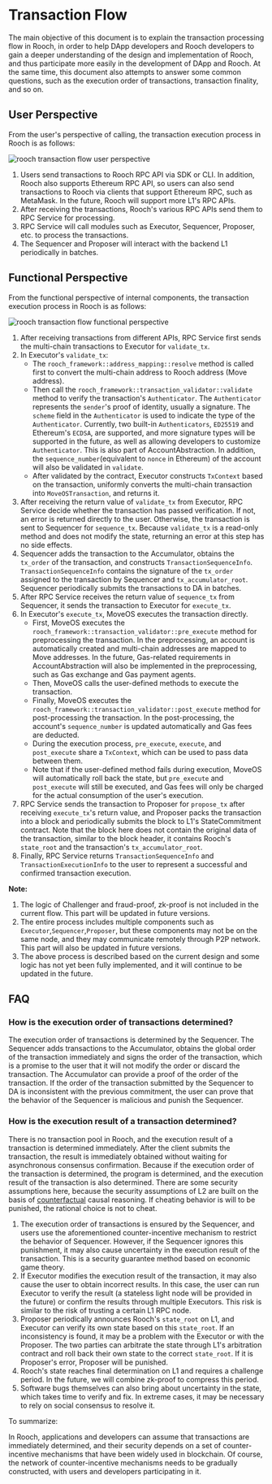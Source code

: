 # Transaction Flow

The main objective of this document is to explain the transaction processing flow in Rooch, in order to help DApp developers and Rooch developers to gain a deeper understanding of the design and implementation of Rooch, and thus participate more easily in the development of DApp and Rooch. At the same time, this document also attempts to answer some common questions, such as the execution order of transactions, transaction finality, and so on.


## User Perspective


From the user's perspective of calling, the transaction execution process in Rooch is as follows:

![rooch transaction flow user perspective](../static/design/rooch-design-transaction-flow-user-perspective.svg)

1. Users send transactions to Rooch RPC API via SDK or CLI. In addition, Rooch also supports Ethereum RPC API, so users can also send transactions to Rooch via clients that support Ethereum RPC, such as MetaMask. In the future, Rooch will support more L1's RPC APIs.
2. After receiving the transactions, Rooch's various RPC APIs send them to RPC Service for processing.
3. RPC Service will call modules such as Executor, Sequencer, Proposer, etc. to process the transactions.
4. The Sequencer and Proposer will interact with the backend L1 periodically in batches.


## Functional Perspective

From the functional perspective of internal components, the transaction execution process in Rooch is as follows:

![rooch transaction flow functional perspective](../static/design/rooch-design-transaction-flow-functional-perspective.svg)

1. After receiving transactions from different APIs, RPC Service first sends the multi-chain transactions to Executor for `validate_tx`.
2. In Executor's `validate_tx`:
    * The `rooch_framework::address_mapping::resolve` method is called first to convert the multi-chain address to Rooch address (Move address).
    * Then call the `rooch_framework::transaction_validator::validate` method to verify the transaction's `Authenticator`. The `Authenticator` represents the `sender`'s proof of identity, usually a signature. The `scheme` field in the `Authenticator` is used to indicate the type of the `Authenticator`. Currently, two built-in `Authenticators`, `ED25519` and Ethereum's `ECDSA`, are supported, and more signature types will be supported in the future, as well as allowing developers to customize `Authenticator`. This is also part of AccountAbstraction. In addition, the `sequence_number`(equivalent to `nonce` in Ethereum) of the account will also be validated in `validate`.
    * After validated by the contract, Executor constructs `TxContext` based on the transaction, uniformly converts the multi-chain transaction into `MoveOSTransaction`, and returns it.
3. After receiving the return value of `validate_tx` from Executor, RPC Service decide whether the transaction has passed verification. If not, an error is returned directly to the user. Otherwise, the transaction is sent to Sequencer for `sequence_tx`. Because `validate_tx` is a read-only method and does not modify the state, returning an error at this step has no side effects.
4. Sequencer adds the transaction to the Accumulator, obtains the `tx_order` of the transaction, and constructs `TransactionSequenceInfo`. `TransactionSequenceInfo` contains the signature of the `tx_order` assigned to the transaction by Sequencer and `tx_accumulator_root`. Sequencer periodically submits the transactions to DA in batches.
5. After RPC Service receives the return value of `sequence_tx` from Sequencer, it sends the transaction to Executor for `execute_tx`.
6. In Executor's `execute_tx`, MoveOS executes the transaction directly.
    * First, MoveOS executes the `rooch_framework::transaction_validator::pre_execute` method for preprocessing the transaction. In the preprocessing, an account is automatically created and multi-chain addresses are mapped to Move addresses. In the future, Gas-related requirements in AccountAbstraction will also be implemented in the preprocessing, such as Gas exchange and Gas payment agents.
    * Then, MoveOS calls the user-defined methods to execute the transaction.
    * Finally, MoveOS executes the `rooch_framework::transaction_validator::post_execute` method for post-processing the transaction. In the post-processing, the account's `sequence_number` is updated automatically and Gas fees are deducted.
    * During the execution process, `pre_execute`, `execute`, and `post_execute` share a `TxContext`, which can be used to pass data between them.
    * Note that if the user-defined method fails during execution, MoveOS will automatically roll back the state, but `pre_execute` and `post_execute` will still be executed, and Gas fees will only be charged for the actual consumption of the user's execution.
7. RPC Service sends the transaction to Proposer for `propose_tx` after receiving `execute_tx`'s return value, and Proposer packs the transaction into a block and periodically submits the block to L1's StateCommitment contract. Note that the block here does not contain the original data of the transaction, similar to the block header, it contains Rooch's `state_root` and the transaction's `tx_accumulator_root`.
8. Finally, RPC Service returns `TransactionSequenceInfo` and `TransactionExecutionInfo` to the user to represent a successful and confirmed transaction execution.

**Note:**
1. The logic of Challenger and fraud-proof, zk-proof is not included in the current flow. This part will be updated in future versions.
2. The entire process includes multiple components such as `Executor`,`Sequencer`,`Proposer`, but these components may not be on the same node, and they may communicate remotely through P2P network. This part will also be updated in future versions.
3. The above process is described based on the current design and some logic has not yet been fully implemented, and it will continue to be updated in the future.

## FAQ

### How is the execution order of transactions determined?

The execution order of transactions is determined by the Sequencer. The Sequencer adds transactions to the Accumulator, obtains the global order of the transaction immediately and signs the order of the transaction, which is a promise to the user that it will not modify the order or discard the transaction. The Accumulator can provide a proof of the order of the transaction. If the order of the transaction submitted by the Sequencer to DA is inconsistent with the previous commitment, the user can prove that the behavior of the Sequencer is malicious and punish the Sequencer.

### How is the execution result of a transaction determined?

There is no transaction pool in Rooch, and the execution result of a transaction is determined immediately. After the client submits the transaction, the result is immediately obtained without waiting for asynchronous consensus confirmation. Because if the execution order of the transaction is determined, the program is determined, and the execution result of the transaction is also determined. There are some security assumptions here, because the security assumptions of L2 are built on the basis of [counterfactual](https://en.wikipedia.org/wiki/Counterfactual_thinking) causal reasoning. If cheating behavior is will to be punished, the rational choice is not to cheat.

1. The execution order of transactions is ensured by the Sequencer, and users use the aforementioned counter-incentive mechanism to restrict the behavior of Sequencer. However, if the Sequencer ignores this punishment, it may also cause uncertainty in the execution result of the transaction. This is a security guarantee method based on economic game theory.
2. If Executor modifies the execution result of the transaction, it may also cause the user to obtain incorrect results. In this case, the user can run Executor to verify the result (a stateless light node will be provided in the future) or confirm the results through multiple Executors. This risk is similar to the risk of trusting a certain L1 RPC node.
3. Proposer periodically announces Rooch's `state_root` on L1, and Executor can verify its own state based on this `state_root`. If an inconsistency is found, it may be a problem with the Executor or with the Proposer. The two parties can arbitrate the state through L1's arbitration contract and roll back their own state to the correct `state_root`. If it is Proposer's error, Proposer will be punished.
4. Rooch's state reaches final determination on L1 and requires a challenge period. In the future, we will combine zk-proof to compress this period.
5. Software bugs themselves can also bring about uncertainty in the state, which takes time to verify and fix. In extreme cases, it may be necessary to rely on social consensus to resolve it.

To summarize:

In Rooch, applications and developers can assume that transactions are immediately determined, and their security depends on a set of counter-incentive mechanisms that have been widely used in blockchain. Of course, the network of counter-incentive mechanisms needs to be gradually constructed, with users and developers participating in it.